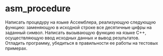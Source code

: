 # asm_procedure

Написать процедуру на языке Ассемблера, реализующую следующую функцию: заменяющую в исходной строке все десятичные цифры на заданный символ.
Написать вызывающую функцию на языке С++, осуществляющую ввод исходных данных и вывод результатов.  Отладить программу, убедиться в правильности ее работы на тестовых примерах.
